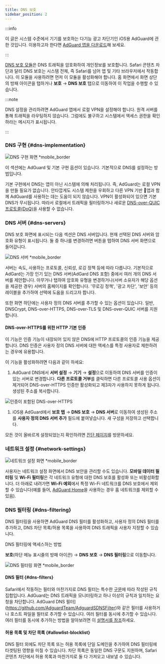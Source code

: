 ```yaml
---
title: DNS 보호
sidebar_position: 2
---
```


:::info

이 글은 시스템 수준에서 기기를 보호하는 다기능 광고 차단기인 iOS용 AdGuard에 관한 것입니다. 이용하고자 한다면 [AdGuard 앱을 다운로드](https://agrd.io/download-kb-adblock)해 보세요.

:::

[DNS 보호 모듈](https://adguard-dns.io/kb/general/dns-filtering/)은 DNS 트래픽을 암호화하여 개인정보를 보호합니다. Safari 콘텐츠 차단과 달리 DNS 보호는 시스템 전체, 즉 Safari를 넘어 앱 및 기타 브라우저에서 작동합니다. 이 모듈을 사용하려면 먼저 이 모듈을 활성화해야 합니다. 홈 화면에서 화면 상단의 방패 아이콘을 탭하거나 **보호** → **DNS 보호** 탭으로 이동하여 이 작업을 수행할 수 있습니다.

:::note

DNS 설정을 관리하려면 AdGuard 앱에서 로컬 VPN을 설정해야 합니다. 원격 서버를 통해 트래픽을 라우팅하지 않습니다. 그럼에도 불구하고 시스템에서 액세스 권한을 확인하라는 메시지가 표시됩니다.

:::

### DNS 구현 {#dns-implementation}

![DNS 구현 화면 \*mobile\_border](https://cdn.adtidy.org/public/Adguard/kb/iOS/features/implementation_en.jpeg)

이 섹션에는 AdGuard 및 기본 구현 옵션이 있습니다. 기본적으로 DNS를 설정하는 방법입니다.

기본 구현에서 DNS는 앱이 아닌 시스템에 의해 처리됩니다. 즉, AdGuard는 로컬 VPN을 만들 필요가 없습니다. 안타깝게도 시스템 제한을 우회하고 다른 VPN 기반 앱과 함께 AdGuard를 사용하는 데는 도움이 되지 않습니다. VPN이 활성화되어 있으면 기본 DNS가 무시됩니다. 따라서 로컬에서 트래픽을 필터링하거나 새로운 [DNS-over-QUIC 프로토콜(DoQ)](https://adguard.com/en/blog/dns-over-quic.html)을 사용할 수 없습니다.

### DNS 서버 {#dns-servers}

DNS 보호 화면에 표시되는 다음 섹션은 DNS 서버입니다. 현재 선택된 DNS 서버와 암호화 유형이 표시됩니다. 둘 중 하나를 변경하려면 버튼을 탭하여 DNS 서버 화면으로 들어갑니다.

![DNS 서버 \*mobile\_border](https://cdn.adtidy.org/public/Adguard/kb/iOS/features/dns_server_en.jpeg)

서버는 속도, 사용하는 프로토콜, 신뢰성, 로깅 정책 등에 따라 다릅니다. 기본적으로 AdGard는 가장 인기 있는 DNS 서버(AdGard DNS 포함) 중에서 여러 개의 DNS 서버를 제안합니다. 아무거나 탭하여 암호화 유형을 변경하거나(서버 소유자가 해당 옵션을 제공한 경우) 서버의 홈페이지를 확인합니다. '무로깅 정책', '광고 차단', '보안' 등의 레이블을 추가하여 선택에 도움을 드리고자 합니다.

또한 화면 하단에는 사용자 정의 DNS 서버를 추가할 수 있는 옵션이 있습니다. 일반, DNSCrypt, DNS-over-HTTPS, DNS-over-TLS 및 DNS-over-QUIC 서버를 지원합니다.

#### DNS-over-HTTPS를 위한 HTTP 기본 인증

이 기능은 인증 기능이 내장되어 있지 않은 DNS에 HTTP 프로토콜의 인증 기능을 제공합니다. DNS 인증은 사용자 정의 DNS 서버에 대한 액세스를 특정 사용자로 제한하려는 경우에 유용합니다.

이 기능을 활성화하려면 다음과 같이 하세요:

1. AdGuard DNS에서 **서버 설정** → **기기** → **설정**으로 이동하여 DNS 서버를 인증이 있는 서버로 변경합니다. **다른 프로토콜 거부**를 클릭하면 다른 프로토콜 사용 옵션이 제거되어 DNS-over-HTTPS 인증만 활성화되고 제3자가 사용하지 못하게 됩니다. 생성된 주소를 복사합니다.

![인증이 포함된 DNS-over-HTTPS](https://cdn.adtidy.org/content/release_notes/dns/v2-7/http-auth/http-auth-en.png)

1. iOS용 AdGuard에서 **보호 탭** → **DNS 보호** → **DNS 서버**로 이동하여 생성된 주소를 **사용자 정의 DNS 서버 추가** 필드에 붙여넣습니다. 새 구성을 저장하고 선택합니다.

모든 것이 올바르게 설정되었는지 확인하려면 [진단 페이지](https://adguard.com/en/test.html)를 방문하세요.

### 네트워크 설정 {#network-settings}

![네트워크 설정 화면 \*mobile\_border](https://cdn.adtidy.org/public/Adguard/kb/iOS/features/network_settings_en.jpeg)

사용자는 네트워크 설정 화면에서 DNS 보안을 관리할 수도 있습니다. **모바일 데이터 필터링** 및 **Wi-Fi 필터링**은 각 네트워크 유형에 대한 DNS 보호를 활성화 또는 비활성화합니다. 더 아래로 내려가면 **Wi-Fi 예외**에서 특정 Wi-Fi 네트워크를 DNS 보호에서 제외할 수 있습니다(예를 들어, [AdGuard Home](https://adguard.com/adguard-home/overview.html)을 사용하는 경우 홈 네트워크를 제외할 수 있음).

### DNS 필터링 {#dns-filtering}

DNS 필터링을 사용하면 AdGuard DNS 필터를 활성화하고, 사용자 정의 DNS 필터를 추가하고, DNS 차단 목록/허용 목록을 사용하여 DNS 트래픽을 사용자 지정할 수 있습니다.

DNS 필터링에 액세스하는 방법

**보호**(하단 메뉴 표시줄의 방패 아이콘) → **DNS 보호** → **DNS 필터링**으로 이동합니다.

![DNS 필터링 화면 \*mobile\_border](https://cdn.adtidy.org/public/Adguard/kb/iOS/features/dns_filtering_en.jpeg)

#### DNS 필터 {#dns-filters}

Safari에서 작동하는 필터와 마찬가지로 DNS 필터는 특수한 [구문](https://adguard-dns.io/kb/general/dns-filtering-syntax/)에 따라 작성된 규칙 집합입니다. AdGuard는 DNS 트래픽을 모니터링하고 하나 이상의 규칙과 일치하는 요청을 차단합니다. AdGuard DNS 필터](https://github.com/AdguardTeam/AdguardSDNSFilter)와 같은 필터를 사용하거나 호스트 파일을 필터로 추가할 수 있습니다. 여러 필터를 동시에 추가할 수 있습니다. 여러 필터를 동시에 추가하는 방법을 알아보려면 이 [설명서를 참조](adguard-for-ios/solving-problems/system-wide-filtering)하세요.

#### 허용 목록 및 차단 목록 {#allowlist-blocklist}

DNS 필터 외에도 차단 목록 또는 허용 목록에 단일 도메인을 추가하여 DNS 필터링에 타겟팅된 영향을 미칠 수 있습니다. 차단 목록은 동일한 DNS 구문도 지원하며, Safari 콘텐츠 차단에서 허용 목록과 마찬가지로 둘 다 가져오고 내보낼 수 있습니다.
